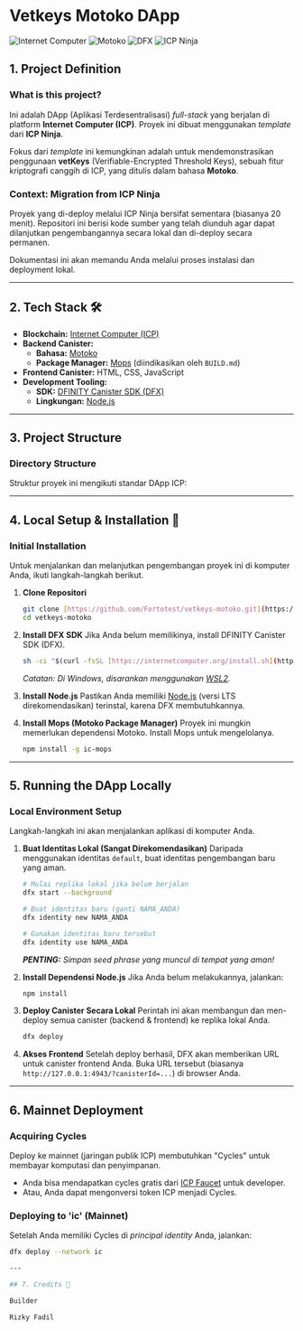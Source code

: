 #  Vetkeys Motoko DApp

![Internet Computer](https://img.shields.io/badge/Internet_Computer-ICP-blue?style=for-the-badge&logo=internetcomputer)
![Motoko](https://img.shields.io/badge/Motoko-orange?style=for-the-badge&logo=motoko)
![DFX](https://img.shields.io/badge/DFX-grey?style=for-the-badge)
![ICP Ninja](https://img.shields.io/badge/Made%20with-ICP%20Ninja-green?style=for-the-badge)

## 1. Project Definition

### What is this project?
Ini adalah DApp (Aplikasi Terdesentralisasi) *full-stack* yang berjalan di platform **Internet Computer (ICP)**. Proyek ini dibuat menggunakan *template* dari **ICP Ninja**.

Fokus dari *template* ini kemungkinan adalah untuk mendemonstrasikan penggunaan **vetKeys** (Verifiable-Encrypted Threshold Keys), sebuah fitur kriptografi canggih di ICP, yang ditulis dalam bahasa **Motoko**.

### Context: Migration from ICP Ninja
Proyek yang di-deploy melalui ICP Ninja bersifat sementara (biasanya 20 menit). Repositori ini berisi kode sumber yang telah diunduh agar dapat dilanjutkan pengembangannya secara lokal dan di-deploy secara permanen.

Dokumentasi ini akan memandu Anda melalui proses instalasi dan deployment lokal.

---

## 2. Tech Stack 🛠️

* **Blockchain:** [Internet Computer (ICP)](https://internetcomputer.org/)
* **Backend Canister:**
    * **Bahasa:** [Motoko](https://internetcomputer.org/docs/current/motoko/main/motoko)
    * **Package Manager:** [Mops](https://mops.one/) (diindikasikan oleh `BUILD.md`)
* **Frontend Canister:** HTML, CSS, JavaScript
* **Development Tooling:**
    * **SDK:** [DFINITY Canister SDK (DFX)](https://internetcomputer.org/docs/current/developer-docs/getting-started/install/)
    * **Lingkungan:** [Node.js](https://nodejs.org/en)

---

## 3. Project Structure

### Directory Structure
Struktur proyek ini mengikuti standar DApp ICP:

---

## 4. Local Setup & Installation 🚀

### Initial Installation
Untuk menjalankan dan melanjutkan pengembangan proyek ini di komputer Anda, ikuti langkah-langkah berikut.

1.  **Clone Repositori**
    ```bash
    git clone [https://github.com/Fortotest/vetkeys-motoko.git](https://github.com/Fortotest/vetkeys-motoko.git)
    cd vetkeys-motoko
    ```

2.  **Install DFX SDK**
    Jika Anda belum memilikinya, install DFINITY Canister SDK (DFX).
    ```bash
    sh -ci "$(curl -fsSL [https://internetcomputer.org/install.sh](https://internetcomputer.org/install.sh))"
    ```
    *Catatan: Di Windows, disarankan menggunakan [WSL2](https://learn.microsoft.com/en-us/windows/wsl/install).*

3.  **Install Node.js**
    Pastikan Anda memiliki [Node.js](https://nodejs.org/en) (versi LTS direkomendasikan) terinstal, karena DFX membutuhkannya.

4.  **Install Mops (Motoko Package Manager)**
    Proyek ini mungkin memerlukan dependensi Motoko. Install Mops untuk mengelolanya.
    ```bash
    npm install -g ic-mops
    ```

---

## 5. Running the DApp Locally

### Local Environment Setup
Langkah-langkah ini akan menjalankan aplikasi di komputer Anda.

1.  **Buat Identitas Lokal (Sangat Direkomendasikan)**
    Daripada menggunakan identitas `default`, buat identitas pengembangan baru yang aman.
    ```bash
    # Mulai replika lokal jika belum berjalan
    dfx start --background
    
    # Buat identitas baru (ganti NAMA_ANDA)
    dfx identity new NAMA_ANDA
    
    # Gunakan identitas baru tersebut
    dfx identity use NAMA_ANDA
    ```
    ***PENTING:*** *Simpan *seed phrase* yang muncul di tempat yang aman!*

2.  **Install Dependensi Node.js**
    Jika Anda belum melakukannya, jalankan:
    ```bash
    npm install
    ```

3.  **Deploy Canister Secara Lokal**
    Perintah ini akan membangun dan men-deploy semua canister (backend & frontend) ke replika lokal Anda.
    ```bash
    dfx deploy
    ```

4.  **Akses Frontend**
    Setelah deploy berhasil, DFX akan memberikan URL untuk canister frontend Anda. Buka URL tersebut (biasanya `http://127.0.0.1:4943/?canisterId=...`) di browser Anda.

---

## 6. Mainnet Deployment

### Acquiring Cycles
Deploy ke mainnet (jaringan publik ICP) membutuhkan "Cycles" untuk membayar komputasi dan penyimpanan.
* Anda bisa mendapatkan cycles gratis dari [ICP Faucet](https://faucet.dfinity.org/) untuk developer.
* Atau, Anda dapat mengonversi token ICP menjadi Cycles.

### Deploying to 'ic' (Mainnet)
Setelah Anda memiliki Cycles di *principal identity* Anda, jalankan:

```bash
dfx deploy --network ic

---

## 7. Credits 👤

Builder

Rizky Fadil
